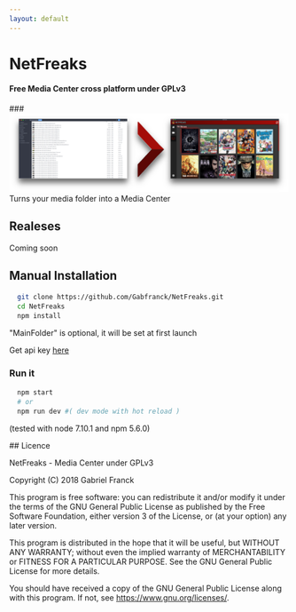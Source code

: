 ```yaml
---
layout: default
---
```


# NetFreaks

#### Free Media Center cross platform under GPLv3

###![Feature](./concept.png)Turns your media folder into a Media Center


## Realeses

Coming soon

## Manual Installation

  ```bash
    git clone https://github.com/Gabfranck/NetFreaks.git
    cd NetFreaks
    npm install
  ```

  "MainFolder" is optional, it will be set at first launch

  Get api key [here](http://www.omdbapi.com/)

###  Run it

  ```bash
    npm start
    # or
    npm run dev #( dev mode with hot reload )
  ```

  (tested with node 7.10.1 and npm 5.6.0)

## Licence

NetFreaks - Media Center under GPLv3

Copyright (C) 2018  Gabriel Franck

This program is free software: you can redistribute it and/or modify
it under the terms of the GNU General Public License as published by
the Free Software Foundation, either version 3 of the License, or
(at your option) any later version.

This program is distributed in the hope that it will be useful,
but WITHOUT ANY WARRANTY; without even the implied warranty of
MERCHANTABILITY or FITNESS FOR A PARTICULAR PURPOSE.  See the
GNU General Public License for more details.

You should have received a copy of the GNU General Public License
along with this program.  If not, see <https://www.gnu.org/licenses/>.

